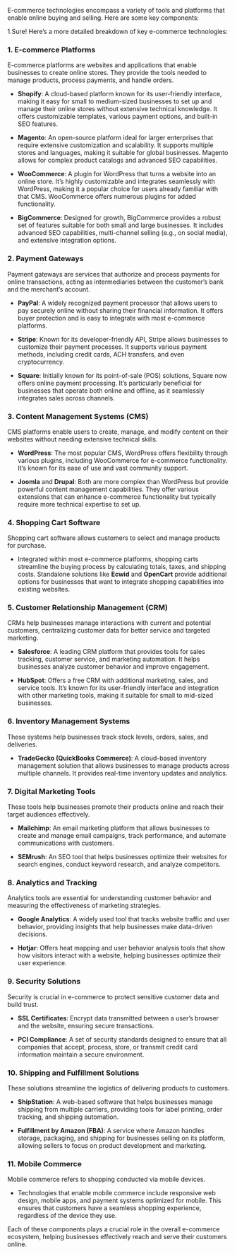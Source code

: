E-commerce technologies encompass a variety of tools and platforms that enable online buying and selling. Here are some key components:

1.Sure! Here’s a more detailed breakdown of key e-commerce technologies:

### 1. E-commerce Platforms
E-commerce platforms are websites and applications that enable businesses to create online stores. They provide the tools needed to manage products, process payments, and handle orders. 

- **Shopify**: A cloud-based platform known for its user-friendly interface, making it easy for small to medium-sized businesses to set up and manage their online stores without extensive technical knowledge. It offers customizable templates, various payment options, and built-in SEO features.

- **Magento**: An open-source platform ideal for larger enterprises that require extensive customization and scalability. It supports multiple stores and languages, making it suitable for global businesses. Magento allows for complex product catalogs and advanced SEO capabilities.

- **WooCommerce**: A plugin for WordPress that turns a website into an online store. It’s highly customizable and integrates seamlessly with WordPress, making it a popular choice for users already familiar with that CMS. WooCommerce offers numerous plugins for added functionality.

- **BigCommerce**: Designed for growth, BigCommerce provides a robust set of features suitable for both small and large businesses. It includes advanced SEO capabilities, multi-channel selling (e.g., on social media), and extensive integration options.

### 2. Payment Gateways
Payment gateways are services that authorize and process payments for online transactions, acting as intermediaries between the customer’s bank and the merchant’s account.

- **PayPal**: A widely recognized payment processor that allows users to pay securely online without sharing their financial information. It offers buyer protection and is easy to integrate with most e-commerce platforms.

- **Stripe**: Known for its developer-friendly API, Stripe allows businesses to customize their payment processes. It supports various payment methods, including credit cards, ACH transfers, and even cryptocurrency.

- **Square**: Initially known for its point-of-sale (POS) solutions, Square now offers online payment processing. It’s particularly beneficial for businesses that operate both online and offline, as it seamlessly integrates sales across channels.

### 3. Content Management Systems (CMS)
CMS platforms enable users to create, manage, and modify content on their websites without needing extensive technical skills.

- **WordPress**: The most popular CMS, WordPress offers flexibility through various plugins, including WooCommerce for e-commerce functionality. It’s known for its ease of use and vast community support.

- **Joomla** and **Drupal**: Both are more complex than WordPress but provide powerful content management capabilities. They offer various extensions that can enhance e-commerce functionality but typically require more technical expertise to set up.

### 4. Shopping Cart Software
Shopping cart software allows customers to select and manage products for purchase.

- Integrated within most e-commerce platforms, shopping carts streamline the buying process by calculating totals, taxes, and shipping costs. Standalone solutions like **Ecwid** and **OpenCart** provide additional options for businesses that want to integrate shopping capabilities into existing websites.

### 5. Customer Relationship Management (CRM)
CRMs help businesses manage interactions with current and potential customers, centralizing customer data for better service and targeted marketing.

- **Salesforce**: A leading CRM platform that provides tools for sales tracking, customer service, and marketing automation. It helps businesses analyze customer behavior and improve engagement.

- **HubSpot**: Offers a free CRM with additional marketing, sales, and service tools. It’s known for its user-friendly interface and integration with other marketing tools, making it suitable for small to mid-sized businesses.

### 6. Inventory Management Systems
These systems help businesses track stock levels, orders, sales, and deliveries.

- **TradeGecko (QuickBooks Commerce)**: A cloud-based inventory management solution that allows businesses to manage products across multiple channels. It provides real-time inventory updates and analytics.

### 7. Digital Marketing Tools
These tools help businesses promote their products online and reach their target audiences effectively.

- **Mailchimp**: An email marketing platform that allows businesses to create and manage email campaigns, track performance, and automate communications with customers.

- **SEMrush**: An SEO tool that helps businesses optimize their websites for search engines, conduct keyword research, and analyze competitors.

### 8. Analytics and Tracking
Analytics tools are essential for understanding customer behavior and measuring the effectiveness of marketing strategies.

- **Google Analytics**: A widely used tool that tracks website traffic and user behavior, providing insights that help businesses make data-driven decisions.

- **Hotjar**: Offers heat mapping and user behavior analysis tools that show how visitors interact with a website, helping businesses optimize their user experience.

### 9. Security Solutions
Security is crucial in e-commerce to protect sensitive customer data and build trust.

- **SSL Certificates**: Encrypt data transmitted between a user’s browser and the website, ensuring secure transactions.

- **PCI Compliance**: A set of security standards designed to ensure that all companies that accept, process, store, or transmit credit card information maintain a secure environment.

### 10. Shipping and Fulfillment Solutions
These solutions streamline the logistics of delivering products to customers.

- **ShipStation**: A web-based software that helps businesses manage shipping from multiple carriers, providing tools for label printing, order tracking, and shipping automation.

- **Fulfillment by Amazon (FBA)**: A service where Amazon handles storage, packaging, and shipping for businesses selling on its platform, allowing sellers to focus on product development and marketing.

### 11. Mobile Commerce
Mobile commerce refers to shopping conducted via mobile devices.

- Technologies that enable mobile commerce include responsive web design, mobile apps, and payment systems optimized for mobile. This ensures that customers have a seamless shopping experience, regardless of the device they use.

Each of these components plays a crucial role in the overall e-commerce ecosystem, helping businesses effectively reach and serve their customers online.